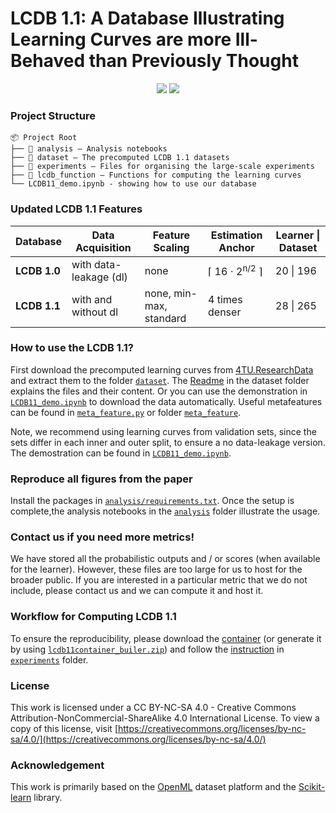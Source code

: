 # LCDB 1.1: A Database Illustrating Learning Curves are more Ill-Behaved than Previously Thought

<p align="center">
  <a href="https://arxiv.org/abs/2505.15657" target="_blank"><img src="https://img.shields.io/badge/arXiv-2505.15657-red"></a>
  <a href="https://data.4tu.nl/private_datasets/V7dDlGyQJqPc_mXUAJL1MweACKG557GQtOWIVHhYpjU" target="_blank"><img src="https://img.shields.io/badge/4TU.ResearchData-LCDB 1.1-orange"></a>  
</p>

### Project Structure
```
📦 Project Root
├── 📂 analysis — Analysis notebooks
├── 📂 dataset — The precomputed LCDB 1.1 datasets 
├── 📂 experiments — Files for organising the large-scale experiments
├── 📂 lcdb_function — Functions for computing the learning curves
└── LCDB11_demo.ipynb - showing how to use our database
```

### Updated LCDB 1.1 Features 
| Database   | Data Acquisition             | Feature Scaling | Estimation Anchor               | Learner \| Dataset  |
|------------|--------------------------|-----------------|---------------------------------|----------------------|
| **LCDB 1.0**  | with data-leakage (dl)    | none              | ⌈ 16 ⋅ 2<sup>n/2</sup> ⌉               | 20 \| 196  |
| **LCDB 1.1**  | with and without dl   | none, min-max, standard        | 4 times denser                 | 28 \| 265    |

### How to use the LCDB 1.1? 
First download the precomputed learning curves from [4TU.ResearchData](https://data.4tu.nl/private_datasets/V7dDlGyQJqPc_mXUAJL1MweACKG557GQtOWIVHhYpjU) and extract them to the folder [`dataset`](./dataset/). The [Readme](./dataset/README.md) in the dataset folder explains the files and their content. Or you can use the demonstration in [`LCDB11_demo.ipynb`](./LCDB11_demo.ipynb) to download the data automatically. Useful metafeatures can be found in [`meta_feature.py`](./analysis/meta_feature.py) or folder [`meta_feature`](./meta_feature/). 

Note, we recommend using learning curves from validation sets, since the sets differ in each inner and outer split, to ensure a no data-leakage version. The demostration can be found in [`LCDB11_demo.ipynb`](./LCDB11_demo.ipynb). 

### Reproduce all figures from the paper
Install the packages in [`analysis/requirements.txt`](./analysis/requirements.txt). Once the setup is complete,the analysis notebooks in the [`analysis`](./analysis/) folder illustrate the usage. 

### Contact us if you need more metrics!
We have stored all the probabilistic outputs and / or scores (when available for the learner). However, these files are too large for us to host for the broader public. If you are interested in a particular metric that we do not include, please contact us and we can compute it and host it. 

### Workflow for Computing LCDB 1.1
To ensure the reproducibility, please download the [container](https://surfdrive.surf.nl/files/index.php/s/TSe0nqWKcT5jPwK) (or generate it by using [`lcdb11container_builer.zip`](./experiments/lcdb11container_builder.zip)) and follow the [instruction](./experiments/README.md) in [`experiments`](./experiments/) folder. 

### License 
This work is licensed under a CC BY-NC-SA 4.0 - Creative Commons Attribution-NonCommercial-ShareAlike 4.0 International License. To view a copy of this license, visit [https://creativecommons.org/licenses/by-nc-sa/4.0/](https://creativecommons.org/licenses/by-nc-sa/4.0/)

### Acknowledgement
This work is primarily based on the [OpenML](https://www.openml.org/) dataset platform and the [Scikit-learn](https://scikit-learn.org/stable/) library.




